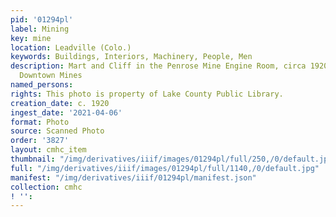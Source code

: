 ```yaml
---
pid: '01294pl'
label: Mining
key: mine
location: Leadville (Colo.)
keywords: Buildings, Interiors, Machinery, People, Men
description: Mart and Cliff in the Penrose Mine Engine Room, circa 1920. Hoist Room,
  Downtown Mines
named_persons: 
rights: This photo is property of Lake County Public Library.
creation_date: c. 1920
ingest_date: '2021-04-06'
format: Photo
source: Scanned Photo
order: '3827'
layout: cmhc_item
thumbnail: "/img/derivatives/iiif/images/01294pl/full/250,/0/default.jpg"
full: "/img/derivatives/iiif/images/01294pl/full/1140,/0/default.jpg"
manifest: "/img/derivatives/iiif/01294pl/manifest.json"
collection: cmhc
! '': 
---
```

